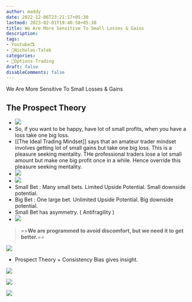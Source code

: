 ```yaml
---
author: maddy
date: 2022-12-06T23:21:17+05:30
lastmod: 2023-02-01T19:40:58+05:30
title: We Are More Sensitive To Small Losses & Gains
description: 
tags:
- Youtube📺
- 🧔Nicholas-Taleb 
categories: 
- 🤹Options-Trading
draft: false
disableComments: false
---
```


We Are More Sensitive To Small Losses & Gains

## The Prospect Theory

- ![](https://i.imgur.com/l93BRSg.png)
- So, if you want to be happy, have lot of small profits, when you have a loss take one big loss.
- [[The Ideal Trading Mindset]] says that an amateur trader mindset involves getting lot of small gains but take one big loss. This is a pleasure seeking mentality. THe professional traders lose a lot small amount but make one big profit once in a while. Hence override this pleasure seeking mentality.
- ![](https://i.imgur.com/9vXKU6o.png)
- ![](https://i.imgur.com/eT0kewn.png)
- Small Bet : Many small bets. Limited Upside Potential. Small downside potential.
- Big Bet : One large bet. Unlimited Upside Potential. Big downside potential.
- Small Bet has asymmetry. ( Antifragility )
- ![](https://i.imgur.com/zGOYmeV.png)
> ==**We are programmed to avoid discomfort, but we need it to get better.**==

![](https://i.imgur.com/9q7BiIP.png)

- Prospect Theory + Consistency Bias gives insight.

![](https://i.imgur.com/2RZ6rCO.png)

![](https://i.imgur.com/9v107hp.png)


![](https://i.imgur.com/xsK4191.png)





